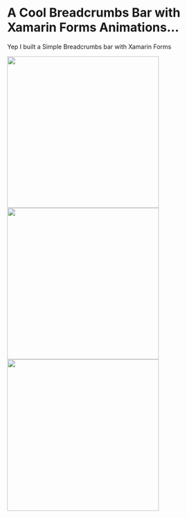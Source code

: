 A Cool Breadcrumbs Bar with Xamarin Forms Animations…
===========

Yep I built a Simple Breadcrumbs bar with Xamarin Forms

<img src="https://github.com/UdaraAlwis/Xamarin-Playground/raw/master/XFBreadcrumbsBar/screenshots/breadcrumbs bar android.gif"  height="350" />


<img src="https://github.com/UdaraAlwis/Xamarin-Playground/raw/master/XFBreadcrumbsBar/screenshots/breadcrumbs bar ios.gif"  height="350" />

<br />

<img src="https://github.com/UdaraAlwis/Xamarin-Playground/raw/master/XFBreadcrumbsBar/screenshots/breadcrumbs completed.gif"  height="350" />
